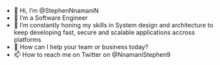 - 👋 Hi, I’m @StephenNnamaniN
- 👀 I’m a Software Engineer
- 🌱 I’m constantly honing my skills in System design and architecture to keep developing fast, secure and scalable applications accross platforms
- 💞️ How can I help your team or business today?
- 📫 How to reach me on Twitter on @NnamaniStephen9

<!---
StephenNnamaniN/StephenNnamaniN is a ✨ special ✨ repository because its `README.md` (this file) appears on your GitHub profile.
You can click the Preview link to take a look at your changes.
--->
